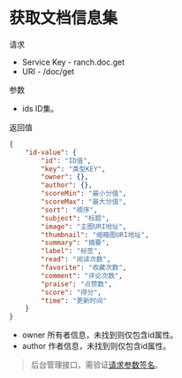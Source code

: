 # 获取文档信息集

请求
- Service Key - ranch.doc.get
- URI - /doc/get

参数
- ids ID集。

返回值
```json
{
    "id-value": {
        "id": "ID值",
        "key": "类型KEY",
        "owner": {},
        "author": {},
        "scoreMin": "最小分值",
        "scoreMax": "最大分值",
        "sort": "顺序",
        "subject": "标题",
        "image": "主图URI地址",
        "thumbnail": "缩略图URI地址",
        "summary": "摘要",
        "label": "标签",
        "read": "阅读次数",
        "favorite": "收藏次数",
        "comment": "评论次数",
        "praise": "点赞数",
        "score": "得分",
        "time": "更新时间"
    }
}
```

- owner 所有者信息，未找到则仅包含id属性。
- author 作者信息，未找到则仅包含id属性。

> 后台管理接口，需验证[请求参数签名](https://github.com/heisedebaise/tephra/blob/master/tephra-ctrl/doc/sign.md)。
